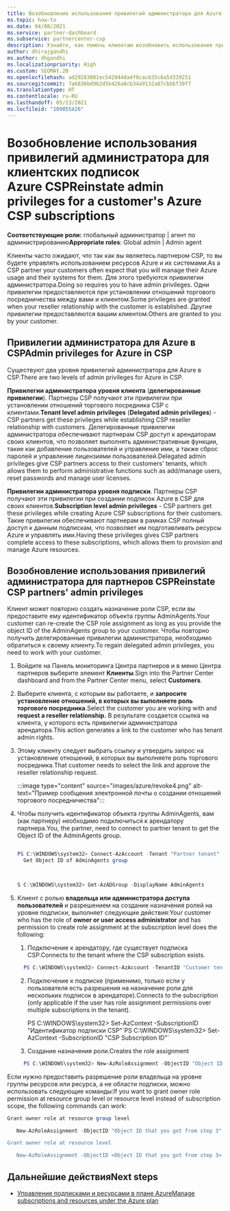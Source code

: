 ```yaml
---
title: Возобновление использования привилегий администратора для Azure CSP
ms.topic: how-to
ms.date: 04/08/2021
ms.service: partner-dashboard
ms.subservice: partnercenter-csp
description: Узнайте, как помочь клиентам возобновить использования привилегий администратора партнера, чтобы партнер мог помочь в управлении клиентскими подписками Azure CSP.
author: dhirajgandhi
ms.author: dhgandhi
ms.localizationpriority: High
ms.custom: SEOMAY.20
ms.openlocfilehash: ad29283001ec542944da4f0cac835c6a5d339251
ms.sourcegitcommit: 7a6836bd962d5b426a8cb34a9132a87cbbbf39f7
ms.translationtype: HT
ms.contentlocale: ru-RU
ms.lasthandoff: 05/13/2021
ms.locfileid: "109855426"
---
```

# <a name="reinstate-admin-privileges-for-a-customers-azure-csp-subscriptions"></a><span data-ttu-id="43287-103">Возобновление использования привилегий администратора для клиентских подписок Azure CSP</span><span class="sxs-lookup"><span data-stu-id="43287-103">Reinstate admin privileges for a customer's Azure CSP subscriptions</span></span>  

<span data-ttu-id="43287-104">**Соответствующие роли:** глобальный администратор | агент по администрированию</span><span class="sxs-lookup"><span data-stu-id="43287-104">**Appropriate roles**: Global admin | Admin agent</span></span>

<span data-ttu-id="43287-105">Клиенты часто ожидают, что так как вы являетесь партнером CSP, то вы будете управлять использованием ресурсов Azure и их системами.</span><span class="sxs-lookup"><span data-stu-id="43287-105">As a CSP partner your customers often expect that you will manage their Azure usage and their systems for them.</span></span> <span data-ttu-id="43287-106">Для этого требуются привилегии администратора.</span><span class="sxs-lookup"><span data-stu-id="43287-106">Doing so requires you to have admin privileges.</span></span> <span data-ttu-id="43287-107">Одни привилегии предоставляются при установлении отношений торгового посредничества между вами и клиентом.</span><span class="sxs-lookup"><span data-stu-id="43287-107">Some privileges are granted when your reseller relationship with the customer is established.</span></span> <span data-ttu-id="43287-108">Другие привилегии предоставляются вашим клиентом.</span><span class="sxs-lookup"><span data-stu-id="43287-108">Others are granted to you by your customer.</span></span>

## <a name="admin-privileges-for-azure-in-csp"></a><span data-ttu-id="43287-109">Привилегии администратора для Azure в CSP</span><span class="sxs-lookup"><span data-stu-id="43287-109">Admin privileges for Azure in CSP</span></span>

<span data-ttu-id="43287-110">Существуют два уровня привилегий администратора для Azure в CSP.</span><span class="sxs-lookup"><span data-stu-id="43287-110">There are two levels of admin privileges for Azure in CSP.</span></span>

<span data-ttu-id="43287-111">**Привилегии администратора уровня клиента** (**делегированные привилегии**). Партнеры CSP получают эти привилегии при установлении отношений торгового посредника CSP с клиентами.</span><span class="sxs-lookup"><span data-stu-id="43287-111">**Tenant level admin privileges** (**Delegated admin privileges**) -  CSP partners get these privileges while establishing CSP reseller relationship with customers.</span></span> <span data-ttu-id="43287-112">Делегированные привилегии администратора обеспечивают партнерам CSP доступ к арендаторам своих клиентов, что позволяет выполнять административные функции, такие как добавление пользователей и управление ими, а также сброс паролей и управление лицензиями пользователей.</span><span class="sxs-lookup"><span data-stu-id="43287-112">Delegated admin privileges give CSP partners access to their customers' tenants, which allows them to perform administrative functions such as add/manage users, reset passwords and manage user licenses.</span></span>

<span data-ttu-id="43287-113">**Привилегии администратора уровня подписки**. Партнеры CSP получают эти привилегии при создании подписок Azure в CSP для своих клиентов.</span><span class="sxs-lookup"><span data-stu-id="43287-113">**Subscription level admin privileges** - CSP partners get these privileges while creating Azure CSP subscriptions for their customers.</span></span> <span data-ttu-id="43287-114">Такие привилегии обеспечивают партнерам в рамках CSP полный доступ к данным подпискам, что позволяет им подготавливать ресурсы Azure и управлять ими.</span><span class="sxs-lookup"><span data-stu-id="43287-114">Having these privileges gives CSP partners complete access to these subscriptions, which allows them to provision and manage Azure resources.</span></span>

## <a name="reinstate-csp-partners-admin-privileges"></a><span data-ttu-id="43287-115">Возобновление использования привилегий администратора для партнеров CSP</span><span class="sxs-lookup"><span data-stu-id="43287-115">Reinstate CSP partners' admin privileges</span></span>

<span data-ttu-id="43287-116">Клиент может повторно создать назначение роли CSP, если вы предоставите ему идентификатор объекта группы AdminAgents.</span><span class="sxs-lookup"><span data-stu-id="43287-116">Your customer can re-create the CSP role assignment as long as you provide the object ID of the AdminAgents group to your customer.</span></span> <span data-ttu-id="43287-117">Чтобы повторно получить делегированные привилегии администратора, необходимо обратиться к своему клиенту.</span><span class="sxs-lookup"><span data-stu-id="43287-117">To regain delegated admin privileges, you need to work with your customer.</span></span>

1. <span data-ttu-id="43287-118">Войдите на Панель мониторинга Центра партнеров и в меню Центра партнеров выберите элемент **Клиенты**.</span><span class="sxs-lookup"><span data-stu-id="43287-118">Sign into the Partner Center dashboard and from the Partner Center menu, select **Customers**.</span></span>

2. <span data-ttu-id="43287-119">Выберите клиента, с которым вы работаете, и **запросите установление отношений, в которых вы выполняете роль торгового посредника**.</span><span class="sxs-lookup"><span data-stu-id="43287-119">Select the customer you are working with and **request a reseller relationship.**</span></span> <span data-ttu-id="43287-120">В результате создается ссылка на клиента, у которого есть привилегии администратора арендатора.</span><span class="sxs-lookup"><span data-stu-id="43287-120">This action generates a link to the customer who has tenant admin rights.</span></span>

3. <span data-ttu-id="43287-121">Этому клиенту следует выбрать ссылку и утвердить запрос на установление отношений, в которых вы выполняете роль торгового посредника.</span><span class="sxs-lookup"><span data-stu-id="43287-121">That customer needs to select the link and approve the reseller relationship request.</span></span>

   :::image type="content" source="images/azure/revoke4.png" alt-text="Пример сообщения электронной почты о создании отношений торгового посредничества":::

4. <span data-ttu-id="43287-123">Чтобы получить идентификатор объекта группы AdminAgents, вам (как партнеру) необходимо подключиться к арендатору партнера.</span><span class="sxs-lookup"><span data-stu-id="43287-123">You, the partner, need to connect to partner tenant to get the Object ID of the AdminAgents group.</span></span>

  
    ```powershell

    PS C:\WINDOWS\system32> Connect-AzAccount -Tenant "Partner tenant"
      Get Object ID of AdminAgents group
   
    

   S C:\WINDOWS\system32> Get-AzADGroup -DisplayName AdminAgents
    ```


5. <span data-ttu-id="43287-124">Клиент с ролью **владельца или администратора доступа пользователей** и разрешением на создание назначения ролей на уровне подписки, выполняет следующие действия:</span><span class="sxs-lookup"><span data-stu-id="43287-124">Your customer who has the role of **owner or user access administrator** and has permission to create role assignment at the subscription level does the following:</span></span>


    1. <span data-ttu-id="43287-125">Подключение к арендатору, где существует подписка CSP.</span><span class="sxs-lookup"><span data-stu-id="43287-125">Connects to the tenant where the CSP subscription exists.</span></span>
      ```powershell
        PS C:\WINDOWS\system32> Connect-AzAccount -TenantID "Customer tenant"
      ```

    2. <span data-ttu-id="43287-126">Подключение к подписке (применимо, только если у пользователя есть разрешения на назначение роли для нескольких подписок в арендаторе).</span><span class="sxs-lookup"><span data-stu-id="43287-126">Connects to the subscription (only applicable if the user has role assignment permissions over multiple subscriptions in the tenant).</span></span>
   
         <span data-ttu-id="43287-127">PS C:\WINDOWS\system32> Set-AzContext -SubscriptionID "Идентификатор подписки CSP"\`</span><span class="sxs-lookup"><span data-stu-id="43287-127">PS C:\WINDOWS\system32> Set-AzContext -SubscriptionID "CSP Subscription ID"\`</span></span>


    3. <span data-ttu-id="43287-128">Создание назначения роли.</span><span class="sxs-lookup"><span data-stu-id="43287-128">Creates the role assignment</span></span>
    
    ```powershell
      PS C:\WINDOWS\system32> New-AzRoleAssignment -ObjectID "Object ID of the Admin Agents group- needs to be provided by partner" -RoleDefinitionName "Owner" -Scope "/subscriptions/CSP subscription ID"
    ```


<span data-ttu-id="43287-129">Если нужно предоставить разрешение роли владельца на уровне группы ресурсов или ресурса, а не области подписки, можно использовать следующие команды:</span><span class="sxs-lookup"><span data-stu-id="43287-129">If you want to grant owner role permission at resource group level or resource level instead of subscription scope, the following commands can work:</span></span>


```powershell
Grant owner role at resource group level

   New-AzRoleAssignment -ObjectID "Object ID that you got from step 3" -RoleDefinitionName Owner -Scope "/subscriptions/"SubscriptionID of CSP subscription"/resourceGroups/"Resource group name"

Grant owner role at resource level

   New-AzRoleAssignment -ObjectID <Object ID that you got from step 3> -RoleDefinitionName Owner -Scope "Resource URI"
```


## <a name="next-steps"></a><span data-ttu-id="43287-130">Дальнейшие действия</span><span class="sxs-lookup"><span data-stu-id="43287-130">Next steps</span></span>

- [<span data-ttu-id="43287-131">Управление подписками и ресурсами в плане Azure</span><span class="sxs-lookup"><span data-stu-id="43287-131">Manage subscriptions and resources under the Azure plan</span></span>](azure-plan-manage.md)
